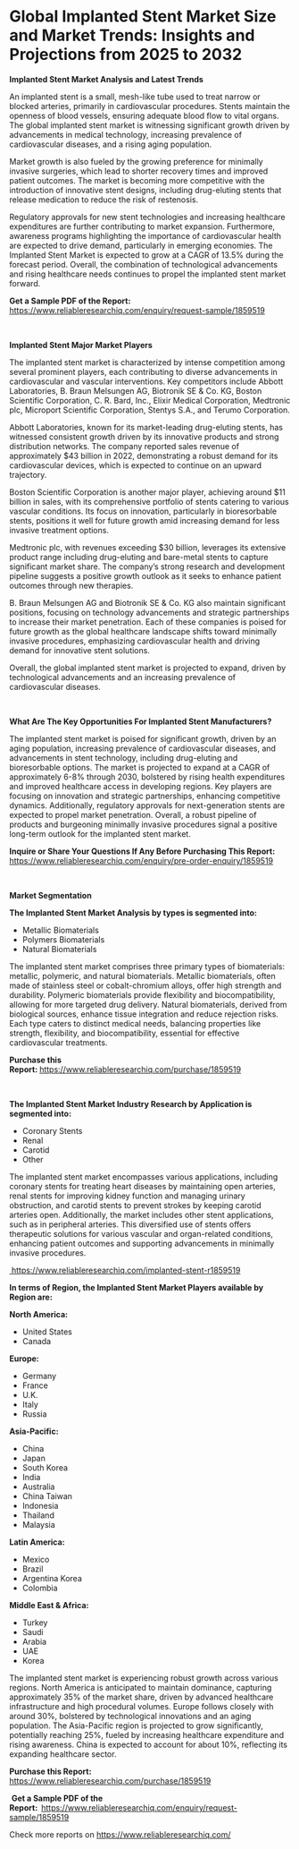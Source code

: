 <p><h1>Global Implanted Stent Market Size and Market Trends: Insights and Projections from 2025 to 2032</h1></p><p><strong>Implanted Stent Market Analysis and Latest Trends</strong></p>
<p><p>An implanted stent is a small, mesh-like tube used to treat narrow or blocked arteries, primarily in cardiovascular procedures. Stents maintain the openness of blood vessels, ensuring adequate blood flow to vital organs. The global implanted stent market is witnessing significant growth driven by advancements in medical technology, increasing prevalence of cardiovascular diseases, and a rising aging population. </p><p>Market growth is also fueled by the growing preference for minimally invasive surgeries, which lead to shorter recovery times and improved patient outcomes. The market is becoming more competitive with the introduction of innovative stent designs, including drug-eluting stents that release medication to reduce the risk of restenosis. </p><p>Regulatory approvals for new stent technologies and increasing healthcare expenditures are further contributing to market expansion. Furthermore, awareness programs highlighting the importance of cardiovascular health are expected to drive demand, particularly in emerging economies. The Implanted Stent Market is expected to grow at a CAGR of 13.5% during the forecast period. Overall, the combination of technological advancements and rising healthcare needs continues to propel the implanted stent market forward.</p></p>
<p><strong>Get a Sample PDF of the Report:&nbsp;</strong> <a href="https://www.reliableresearchiq.com/enquiry/request-sample/1859519?utm_campaign=2792&utm_medium=2&utm_source=Github&utm_content=ia&utm_term=03032025&utm_id=implanted-stent">https://www.reliableresearchiq.com/enquiry/request-sample/1859519</a></p>
<p>&nbsp;</p>
<p><strong>Implanted Stent Major Market Players</strong></p>
<p><p>The implanted stent market is characterized by intense competition among several prominent players, each contributing to diverse advancements in cardiovascular and vascular interventions. Key competitors include Abbott Laboratories, B. Braun Melsungen AG, Biotronik SE & Co. KG, Boston Scientific Corporation, C. R. Bard, Inc., Elixir Medical Corporation, Medtronic plc, Microport Scientific Corporation, Stentys S.A., and Terumo Corporation.</p><p>Abbott Laboratories, known for its market-leading drug-eluting stents, has witnessed consistent growth driven by its innovative products and strong distribution networks. The company reported sales revenue of approximately $43 billion in 2022, demonstrating a robust demand for its cardiovascular devices, which is expected to continue on an upward trajectory.</p><p>Boston Scientific Corporation is another major player, achieving around $11 billion in sales, with its comprehensive portfolio of stents catering to various vascular conditions. Its focus on innovation, particularly in bioresorbable stents, positions it well for future growth amid increasing demand for less invasive treatment options.</p><p>Medtronic plc, with revenues exceeding $30 billion, leverages its extensive product range including drug-eluting and bare-metal stents to capture significant market share. The company’s strong research and development pipeline suggests a positive growth outlook as it seeks to enhance patient outcomes through new therapies.</p><p>B. Braun Melsungen AG and Biotronik SE & Co. KG also maintain significant positions, focusing on technology advancements and strategic partnerships to increase their market penetration. Each of these companies is poised for future growth as the global healthcare landscape shifts toward minimally invasive procedures, emphasizing cardiovascular health and driving demand for innovative stent solutions. </p><p>Overall, the global implanted stent market is projected to expand, driven by technological advancements and an increasing prevalence of cardiovascular diseases.</p></p>
<p>&nbsp;</p>
<p><strong>What Are The Key Opportunities For Implanted Stent Manufacturers?</strong></p>
<p><p>The implanted stent market is poised for significant growth, driven by an aging population, increasing prevalence of cardiovascular diseases, and advancements in stent technology, including drug-eluting and bioresorbable options. The market is projected to expand at a CAGR of approximately 6-8% through 2030, bolstered by rising health expenditures and improved healthcare access in developing regions. Key players are focusing on innovation and strategic partnerships, enhancing competitive dynamics. Additionally, regulatory approvals for next-generation stents are expected to propel market penetration. Overall, a robust pipeline of products and burgeoning minimally invasive procedures signal a positive long-term outlook for the implanted stent market.</p></p>
<p><strong>Inquire or Share Your Questions If Any Before Purchasing This Report:</strong> <a href="https://www.reliableresearchiq.com/enquiry/pre-order-enquiry/1859519?utm_campaign=2792&utm_medium=2&utm_source=Github&utm_content=ia&utm_term=03032025&utm_id=implanted-stent">https://www.reliableresearchiq.com/enquiry/pre-order-enquiry/1859519</a></p>
<p>&nbsp;</p>
<p><strong>Market Segmentation</strong></p>
<p><strong>The Implanted Stent Market Analysis by types is segmented into:</strong></p>
<p><ul><li>Metallic Biomaterials</li><li>Polymers Biomaterials</li><li>Natural Biomaterials</li></ul></p>
<p><p>The implanted stent market comprises three primary types of biomaterials: metallic, polymeric, and natural biomaterials. Metallic biomaterials, often made of stainless steel or cobalt-chromium alloys, offer high strength and durability. Polymeric biomaterials provide flexibility and biocompatibility, allowing for more targeted drug delivery. Natural biomaterials, derived from biological sources, enhance tissue integration and reduce rejection risks. Each type caters to distinct medical needs, balancing properties like strength, flexibility, and biocompatibility, essential for effective cardiovascular treatments.</p></p>
<p><strong>Purchase this Report:&nbsp;</strong><a href="https://www.reliableresearchiq.com/purchase/1859519?utm_campaign=2792&utm_medium=2&utm_source=Github&utm_content=ia&utm_term=03032025&utm_id=implanted-stent">https://www.reliableresearchiq.com/purchase/1859519</a></p>
<p>&nbsp;</p>
<p><strong>The Implanted Stent Market Industry Research by Application is segmented into:</strong></p>
<p><ul><li>Coronary Stents</li><li>Renal</li><li>Carotid</li><li>Other</li></ul></p>
<p><p>The implanted stent market encompasses various applications, including coronary stents for treating heart diseases by maintaining open arteries, renal stents for improving kidney function and managing urinary obstruction, and carotid stents to prevent strokes by keeping carotid arteries open. Additionally, the market includes other stent applications, such as in peripheral arteries. This diversified use of stents offers therapeutic solutions for various vascular and organ-related conditions, enhancing patient outcomes and supporting advancements in minimally invasive procedures.</p></p>
<p><a href="https://www.reliableresearchiq.com/implanted-stent-r1859519?utm_campaign=2792&utm_medium=2&utm_source=Github&utm_content=ia&utm_term=03032025&utm_id=implanted-stent">&nbsp;https://www.reliableresearchiq.com/implanted-stent-r1859519</a></p>
<p><strong>In terms of Region, the Implanted Stent Market Players available by Region are:</strong></p>
<p>
    <p> <strong> North America: </strong>
        <ul>
            <li>United States</li>
            <li>Canada</li>
        </ul>
        </p> 
    <p> <strong> Europe: </strong>
        <ul>
            <li>Germany</li>
            <li>France</li>
            <li>U.K.</li>
            <li>Italy</li>
            <li>Russia</li>
        </ul>
        </p> 
    <p> <strong> Asia-Pacific: </strong>
        <ul>
            <li>China</li>
            <li>Japan</li>
            <li>South Korea</li>
            <li>India</li>
            <li>Australia</li>
            <li>China Taiwan</li>
            <li>Indonesia</li>
            <li>Thailand</li>
            <li>Malaysia</li>
        </ul>
        </p> 
    <p> <strong> Latin America: </strong>
        <ul>
            <li>Mexico</li>
            <li>Brazil</li>
            <li>Argentina Korea</li>
            <li>Colombia</li>
        </ul>
        </p> 
    <p> <strong> Middle East & Africa: </strong>
        <ul>
            <li>Turkey</li>
            <li>Saudi</li>
            <li>Arabia</li>
            <li>UAE</li>
            <li>Korea</li>
        </ul>
    </p>
    </p>
<p><p>The implanted stent market is experiencing robust growth across various regions. North America is anticipated to maintain dominance, capturing approximately 35% of the market share, driven by advanced healthcare infrastructure and high procedural volumes. Europe follows closely with around 30%, bolstered by technological innovations and an aging population. The Asia-Pacific region is projected to grow significantly, potentially reaching 25%, fueled by increasing healthcare expenditure and rising awareness. China is expected to account for about 10%, reflecting its expanding healthcare sector.</p></p>
<p><strong>Purchase this Report: </strong><a href="https://www.reliableresearchiq.com/purchase/1859519?utm_campaign=2792&utm_medium=2&utm_source=Github&utm_content=ia&utm_term=03032025&utm_id=implanted-stent">https://www.reliableresearchiq.com/purchase/1859519</a></p>
<p>&nbsp;<strong>Get a Sample PDF of the Report:&nbsp;&nbsp;</strong><a href="https://www.reliableresearchiq.com/enquiry/request-sample/1859519?utm_campaign=2792&utm_medium=2&utm_source=Github&utm_content=ia&utm_term=03032025&utm_id=implanted-stent">https://www.reliableresearchiq.com/enquiry/request-sample/1859519</a></p>
<p><strong></strong></p>
<p>Check more reports on <a href="https://www.reliableresearchiq.com/?utm_campaign=2792&utm_medium=2&utm_source=Github&utm_content=ia&utm_term=03032025&utm_id=implanted-stent">https://www.reliableresearchiq.com/</a></p>